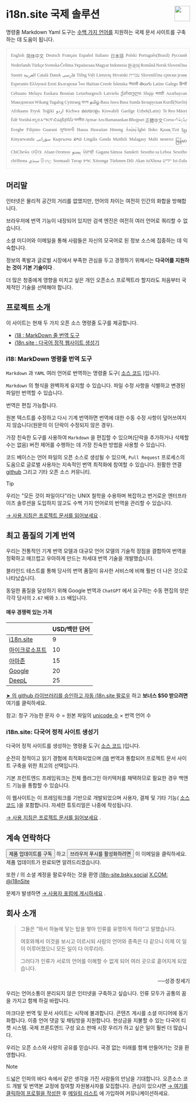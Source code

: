 <h1 style="display:flex;justify-content:space-between">i18n.site 국제 솔루션<img src="//p.3ti.site/logo.svg" style="user-select:none;margin-top:-1px;width:42px"></h1>

명령줄 Markdown Yaml 도구는 [수백 가지 언어를](/i18/LANG_CODE) 지원하는 국제 문서 사이트를 구축하는 데 도움이 됩니다.

<pre class="langli" style="display:flex;flex-wrap:wrap;background:transparent;border:1px solid #eee;font-size:12px;box-shadow:0 0 3px inset #eee;padding:12px 5px 4px 12px;justify-content:space-between;"><style>pre.langli i{font-weight:300;font-family:s;margin-right:2px;margin-bottom:8px;font-style:normal;color:#666;border-bottom:1px dashed #ccc;}</style><i>English</i><i>简体中文</i><i>Deutsch</i><i>Français</i><i>Español</i><i>Italiano</i><i>日本語</i><i>Polski</i><i>Português(Brasil)</i><i>Русский</i><i>Nederlands</i><i>Türkçe</i><i>Svenska</i><i>Čeština</i><i>Українська</i><i>Magyar</i><i>Indonesia</i><i>한국어</i><i>Română</i><i>Norsk</i><i>Slovenčina</i><i>Suomi</i><i>العربية</i><i>Català</i><i>Dansk</i><i>فارسی</i><i>Tiếng Việt</i><i>Lietuvių</i><i>Hrvatski</i><i>עברית</i><i>Slovenščina</i><i>српски језик</i><i>Esperanto</i><i>Ελληνικά</i><i>Eesti</i><i>Български</i><i>ไทย</i><i>Haitian Creole</i><i>Íslenska</i><i>नेपाली</i><i>తెలుగు</i><i>Latine</i><i>Galego</i><i>हिन्दी</i><i>Cebuano</i><i>Melayu</i><i>Euskara</i><i>Bosnian</i><i>Letzeburgesch</i><i>Latviešu</i><i>ქართული</i><i>Shqip</i><i>मराठी</i><i>Azərbaycan</i><i>Македонски</i><i>Wikang Tagalog</i><i>Cymraeg</i><i>বাংলা</i><i>தமிழ்</i><i>Basa Jawa</i><i>Basa Sunda</i><i>Беларуская</i><i>Kurdî(Navîn)</i><i>Afrikaans</i><i>Frysk</i><i>Toğikī</i><i>اردو</i><i>Kichwa</i><i>മലയാളം</i><i>Kiswahili</i><i>Gaeilge</i><i>Uzbek(Latin)</i><i>Te Reo Māori</i><i>Èdè Yorùbá</i><i>ಕನ್ನಡ</i><i>አማርኛ</i><i>Հայերեն</i><i>অসমীয়া</i><i>Aymar Aru</i><i>Bamanankan</i><i>Bhojpuri</i><i>正體中文</i><i>Corsu</i><i>ދިވެހިބަސް</i><i>Eʋegbe</i><i>Filipino</i><i>Guarani</i><i>ગુજરાતી</i><i>Hausa</i><i>Hawaiian</i><i>Hmong</i><i>Ásụ̀sụ́ Ìgbò</i><i>Iloko</i><i>Қазақ Тілі</i><i>ខ្មែរ</i><i>Kinyarwanda</i><i>سۆرانی</i><i>Кыргызча</i><i>ລາວ</i><i>Lingála</i><i>Ganda</i><i>Maithili</i><i>Malagasy</i><i>Malti</i><i>монгол</i><i>မြန်မာ</i><i>ChiCheŵa</i><i>ଓଡ଼ିଆ</i><i>Afaan Oromoo</i><i>پښتو</i><i>ਪੰਜਾਬੀ</i><i>Gagana Sāmoa</i><i>Sanskrit</i><i>Sesotho sa Leboa</i><i>Sesotho</i><i>chiShona</i><i>سنڌي</i><i>සිංහල</i><i>Soomaali</i><i>Татар</i><i>ትግር</i><i>Xitsonga</i><i>Türkmen Dili</i><i>Akan</i><i>isiXhosa</i><i>ייִדיש</i><i>Isi-Zulu</i></pre>

## 머리말

인터넷은 물리적 공간의 거리를 없앴지만, 언어의 차이는 여전히 인간의 화합을 방해합니다.

브라우저에 번역 기능이 내장되어 있지만 검색 엔진은 여전히 여러 언어로 쿼리할 수 없습니다.

소셜 미디어와 이메일을 통해 사람들은 자신의 모국어로 된 정보 소스에 집중하는 데 익숙합니다.

정보의 폭발과 글로벌 시장에서 부족한 관심을 두고 경쟁하기 위해서는 **다국어를 지원하는 것이 기본 기술이다** .

더 많은 청중에게 영향을 미치고 싶은 개인 오픈소스 프로젝트라 할지라도 처음부터 국제적인 기술을 선택해야 합니다.

## <a rel=id href="#project" id="project"></a> 프로젝트 소개

이 사이트는 현재 두 가지 오픈 소스 명령줄 도구를 제공합니다.

* [i18 : MarkDown 줄 번역 도구](/i18/feature)
* [i18n.site : 다국어 정적 웹사이트 생성기](/i18n.site)

### <a rel=id href="#i18" id="i18"></a> i18: MarkDown 명령줄 번역 도구

`Markdown` 과 `YAML` 여러 언어로 번역하는 명령줄 도구( [소스 코드](https://github.com/i18n-site/rust/tree/main/i18) )입니다.

`Markdown` 의 형식을 완벽하게 유지할 수 있습니다. 파일 수정 사항을 식별하고 변경된 파일만 번역할 수 있습니다.

번역은 편집 가능합니다.

원본 텍스트를 수정하고 다시 기계 번역하면 번역에 대한 수동 수정 사항이 덮어쓰여지지 않습니다(원문의 이 단락이 수정되지 않은 경우).

가장 친숙한 도구를 사용하여 `Markdown` 을 편집할 수 있으며(단락을 추가하거나 삭제할 수는 없음) 버전 제어를 수행하는 데 가장 친숙한 방법을 사용할 수 있습니다.

코드 베이스는 언어 파일의 오픈 소스로 생성될 수 있으며, `Pull Request` 프로세스의 도움으로 글로벌 사용자는 지속적인 번역 최적화에 참여할 수 있습니다. 원활한 연결 [github](//github.com) 그리고 기타 오픈 소스 커뮤니티.

> [!TIP]
> 우리는 "모든 것이 파일이다"라는 UNIX 철학을 수용하며 복잡하고 번거로운 엔터프라이즈 솔루션을 도입하지 않고도 수백 가지 언어로의 번역을 관리할 수 있습니다.

[→ 사용 지침은 프로젝트 문서를 읽어보세요](/i18) .

## 최고 품질의 기계 번역

우리는 전통적인 기계 번역 모델과 대규모 언어 모델의 기술적 장점을 결합하여 번역을 정확하고 매끄럽고 우아하게 만드는 차세대 번역 기술을 개발했습니다.

블라인드 테스트를 통해 당사의 번역 품질이 유사한 서비스에 비해 훨씬 더 나은 것으로 나타났습니다.

동일한 품질을 달성하기 위해 Google 번역과 `ChatGPT` 에서 요구하는 수동 편집의 양은 각각 당사의 `2.67` 배와 `3.15` 배입니다.

#### <a rel=id href="#price" id="price"></a> 매우 경쟁력 있는 가격

|                                                                                   | USD/백만 단어 |
| --------------------------------------------------------------------------------- | ------------- |
| [i18n.site](https://i18n.site)                                                    | 9             |
| [마이크로소프트](https://azure.microsoft.com/pricing/details/cognitive-services/translator) | 10            |
| [아마존](https://aws.amazon.com/translate/pricing)                                | 15            |
| [Google](https://cloud.google.com/translate/pricing)                                | 20            |
| [DeepL](https://www.deepl.com/zh/pro#developer)                                  | 25            |

[➤ 의 github 라이브러리를 승인하고 자동 i18n.site 팔로우](https://github.com/login/oauth/authorize?client_id=Ov23liuGAmK0plc9FgB3&amp;scope=user:email,user:follow,public_repo) 하고 **보너스 $50 받으려면** 여기를 클릭하세요.

참고: 청구 가능한 문자 수 = 원본 파일의 [unicode 수](https://en.wikipedia.org/wiki/Unicode) × 번역 언어 수

### i18n.site: 다국어 정적 사이트 생성기

다국어 정적 사이트를 생성하는 명령줄 도구( [소스 코드](https://github.com/i18n-site/rust/tree/main/i18n-site) )입니다.

순전히 정적이고 읽기 경험에 최적화되었으며 [i18](#i18) 번역과 통합되어 프로젝트 문서 사이트 구축을 위한 최고의 선택입니다.

기본 프런트엔드 프레임워크는 전체 플러그인 아키텍처를 채택하므로 필요한 경우 백엔드 기능을 통합할 수 있습니다.

이 웹사이트는 이 프레임워크를 기반으로 개발되었으며 사용자, 결제 및 기타 기능( [소스 코드](/i18n.site/c/src) )을 포함합니다. 자세한 튜토리얼은 나중에 작성됩니다.

[→ 사용 지침은 프로젝트 문서를 읽어보세요](/i18n.site) .

## 계속 연락하다

<button onclick="mailsub()">제품 업데이트를 구독</button> 하고 <button onclick="webpush()">브라우저 푸시를 활성화하려면</button> 이 이메일을 클릭하세요. 제품 업데이트가 완료되면 알려드리겠습니다.

또한 / 의 소셜 계정을 팔로우하는 것을 환영 [i18n-site.bsky.social](https://bsky.app/profile/i18n-site.bsky.social) [X.COM: @i18nSite](https://x.com/i18nSite)

문제가 발생하면 [→ 사용자 포럼에 게시하세요](https://groups.google.com/u/1/g/i18n) .

## 회사 소개

> 그들은 “와서 하늘에 닿는 탑을 쌓아 인류를 유명하게 하라”고 말했습니다.
>
> 여호와께서 이것을 보시고 이르시되 사람의 언어와 종족은 다 같으니 이제 이 일이 이루어졌으니 모든 일이 다 이루리라.
>
> 그러다가 인류가 서로의 언어를 이해할 수 없게 되어 여러 곳으로 흩어지게 되었습니다.

<p style="text-align:right">──성경·창세기</p>

우리는 언어소통이 분리되지 않은 인터넷을 구축하고 싶습니다.
인류 모두가 공통의 꿈을 가지고 함께 하길 바랍니다.

마크다운 번역 및 문서 사이트는 시작에 불과합니다.
콘텐츠 게시를 소셜 미디어에 동기화합니다.
이중 언어 댓글 및 채팅방을 지원합니다.
현상금을 지불할 수 있는 다국어 티켓 시스템.
국제 프론트엔드 구성 요소 판매 시장
우리가 하고 싶은 일이 훨씬 더 많습니다.

우리는 오픈 소스와 사랑의 공유를 믿습니다.
국경 없는 미래를 함께 만들어가는 것을 환영합니다.

> [!NOTE]
> 드넓은 인파의 바다 속에서 같은 생각을 가진 사람들의 만남을 기대합니다.
> 오픈소스 코드 개발 및 번역본 교정에 참여할 자원봉사자를 모집합니다.
> 관심이 있으시면 [→ 여기를 클릭하여 프로필을 작성한](https://ggl.link/i18n) 후 [메일링 리스트](https://groups.google.com/u/2/g/i18n-site) 에 가입하여 커뮤니케이션하세요.